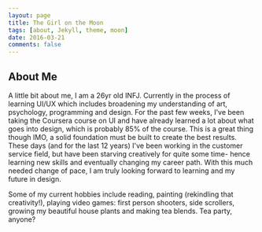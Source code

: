 ```yaml
---
layout: page
title: The Girl on the Moon
tags: [about, Jekyll, theme, moon]
date: 2016-03-21
comments: false
---
```

    

## About Me
A little bit about me, I am a 26yr old INFJ. Currently in the process of learning UI/UX which includes broadening my understanding of art, psychology, programming and design. For the past few weeks, I've been taking the Coursera course on UI and have already learned a lot about what goes into design, which is probably 85% of the course. This is a great thing though IMO, a solid foundation must be built to create the best results. These days (and for the last 12 years) I've been working in the customer service field, but have been starving creatively for quite some time- hence learning new skills and eventually changing my career path. With this much needed change of pace, I am truly looking forward to learning and my future in design.

Some of my current hobbies include reading, painting (rekindling that creativity!), playing video games: first person shooters, side scrollers, growing my beautiful house plants and making tea blends. Tea party, anyone? 


